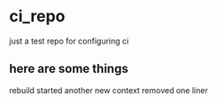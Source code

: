 # ci_repo
just a test repo for configuring ci

## here are some things
rebuild started
another new context
removed one liner
